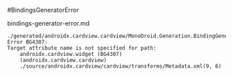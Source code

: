 #BindingsGeneratorError

bindings-generator-error.md

```
./generated/androidx.cardview.cardview/MonoDroid.Generation.BindingGeneratorException: 
Error BG4307: 
Target attribute name is not specified for path: 
    androidx.cardview.widget (BG4307) 
    (androidx.cardview.cardview) 
    ./source/androidx.cardview/cardview/transforms/Metadata.xml(9, 6)
```